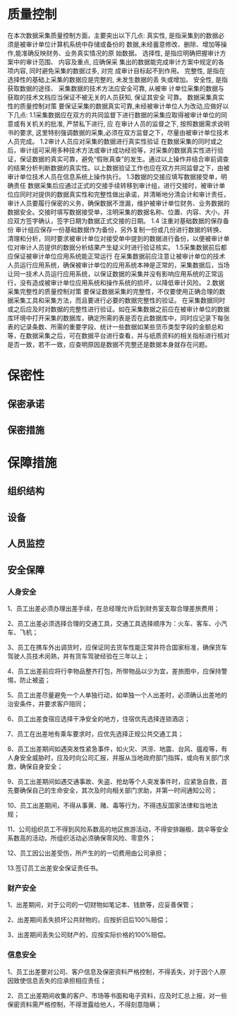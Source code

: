 # 质量控制
在本次数据采集质量控制方面，主要突出以下几点:
真实性, 是指采集到的数据必须是被审计单位计算机系统中存储或备份的 数据,未经蓄意修改、删除、增加等操作,能准确反映财务、业务真实情况的原 始数据。
选择性, 是指应明确把握审计方案中的审计范围、 内容及重点, 应确保采 集出的数据能完成审计方案中规定的各项内容, 同时避免采集的数据过多, 对完 成审计目标起不到作用。
完整性, 是指在选择性的基础上采集的数据应是完整的, 未发生数据的丢 失或增加。
安全性, 是指获取数据的途径、 采集数据的技术方法应安全可靠, 从被审 计单位采集的数据与获取的技术文档应当保证不被无关的人员获知, 保证其安全 可靠。
数据采集真实性的质量控制对策
要保证采集的数据真实可靠,未经被审计单位人为改动,应做好以下几点: 
1.1采集数据应在双方的共同监督下进行数据的采集应取得被审计单位的同意或有关机关的批准, 严禁私下进行, 应 在审计人员的监督之下, 按照数据需求说明书的要求, 这里特别强调数据的采集,必须在双方监督之下，尽量由被审计单位技术人员完成。
1.2审计人员应对采集的数据进行真实性验证
在数据采集的同时或之后，审计组可采用多种技术方法或审计成功经验等，对采集的数据真实性进行验证，保证数据的真实可靠，避免“假账真查”的发生。通过以上操作并结合审前调查的结果分析判断数据的真实性。以上数据验证工作也应在双方共同监督之下，由被审计单位技术人员在信息系统上操作执行。
1.3数据的交接应填写数据接受单，明确责任
数据采集后应通过正式的交接手续转移到审计组，进行交接时，被审计单位应同时对提供的数据真实性和完整性做出承诺，并清晰地分清会计和审计责任，审计人员要履行保密的义务，确保数据不泄漏，维护被审计单位财务、业务数据的数据安全。交接时填写数据接受单，注明采集的数据名称、位置、内容、大小，并应双方签字确认，签字日期为数据正式交接的日期。
1.4 注重对基础数据的保存备份
审计组应保存一份基础数据作为备份，另外复制一份或几份进行数据的转换、清理和分析，同时要求被审计单位对接受单中提到的数据进行备份，以便被审计单位对审计人员提供的数据分析结果产生疑义时进行验证核实。
1.5采集数据前后都应保证被审计单位应用系统能正常运行
在采集数据前应注意让被审计单位的技术人员运行应用系统，确保被审计单位的应用系统本神是正常的，采集数据后，当场让同一技术人员运行应用系统，以保证数据的采集并没有影响应用系统的正常运行，没有造成被审计单位应用系统和操作系统的损坏，以降低审计风险。
2.数据采集完整性的质量控制对策
要保证数据采集的完整性，不仅要使用正确合理的数据采集工具和采集方法，而且要进行必要的数据完整性的验证。
在采集数据同时或之后应及时对数据的完整性进行验证。如在采集数据之前应在被审计单位的数据库环境中打开采集的数据库，确定所需的表是否在此数据库中，同时应记录下每张表的记录条数、所需的重要字段、统计一些数据如某些货币类型字段的金额总和等，在数据采集之后，可在数据平台进行查看，并与纸质资料的相关指标进行核对是否一致，若不一致，应查明原因是数据不完整还是数据本身就存在问题。
# 保密性
## 保密承诺

## 保密措施

# 保障措施
## 组织结构
## 设备
## 人员监控
## 安全保障
### 人身安全

1、员工出差必须办理出差手续，在总经理允许后到财务室支取合理差旅费用；

2、员工出差必须选择合理的交通工具，交通工具选择顺序为：火车、客车、小汽车、飞机；

3、员工在携车外出调货时，应保证同去货车性能正常并符合国家标准，确保货车驾驶人员技术闵熟，并有货车驾驶经验在三年以上；

4、员工出差前应将行李物品整齐打包，所带物品以少为宜，差旅图中，应保持警惕，防止被盗；

5、员工出差尽量避免一个人单独行动，如单独一个人出差时，必须确认出差地的治安条件，并要求客户陪同；

6、员工出差食宿应选择干净安全的地方，住宿优先选择连锁酒店；

7、员工在出差地有乘车要求时，应优先选择正规公共交通工具；

8、员工出差期间如遇突发性紧急事件，如火灾、洪涝、地震、台风、瘟疫等，有人身安全威胁时，应及时向公司汇报，并服从当地政府部门指挥，或向有关部门求救，确保自身安全；

9、员工出差期间如遇交通事故、失盗、抢劫等个人突发事件时，应紧急自救，首先要确保自己的生命安全，其次及时向相关部门求助，并第一时间通知公司；

10、员工出差期间，不得从事黄、赌、毒等行为，不得违反国家法律和当地法规；

11、公司组织员工不得到风险系数高的地区旅游活动，不得安排蹦极、跳伞等安全系数高的活动，所组织活动必须确保零风险、零意外；

12、员工因公出差受伤，所产生的的一切费用由公司承担；

13.签订员工出差安全保证责任书。

###  财产安全
1、出差期间，对于公司的一切财物如笔记本、钱款等，应妥善保管；

2、出差期间丢失损坏公共财物的，应按折旧后100%赔偿；

3、出差期间丢失公司财产的，应按实际价格的100%赔偿。

### 信息安全
1、员工出差要对公司、客户信息及保密资料严格控制，不得丢失，对于因个人原因致使信息丢失的应承担相应责任；

2、员工出差期间收集的客户、市场等书面和电子资料，应及时汇总上报，对一些保密资料需严格控制，不得泄露给他人，不得刻意隐瞒；
